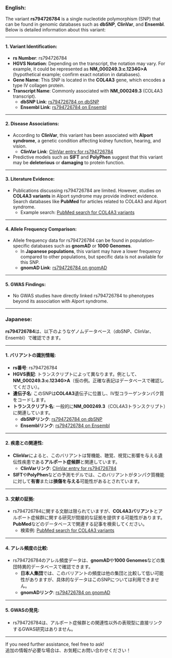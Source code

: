 ### English:
The variant **rs794726784** is a single nucleotide polymorphism (SNP) that can be found in genomic databases such as **dbSNP**, **ClinVar**, and **Ensembl**. Below is detailed information about this variant:

---

#### 1. **Variant Identification**:
- **rs Number**: rs794726784
- **HGVS Notation**: Depending on the transcript, the notation may vary. For example, it could be represented as **NM_000249.3:c.1234G>A** (hypothetical example; confirm exact notation in databases).
- **Gene Name**: This SNP is located in the **COL4A3** gene, which encodes a type IV collagen protein.
- **Transcript Name**: Commonly associated with **NM_000249.3** (COL4A3 transcript).  
  - **dbSNP Link**: [rs794726784 on dbSNP](https://www.ncbi.nlm.nih.gov/snp/rs794726784)
  - **Ensembl Link**: [rs794726784 on Ensembl](https://www.ensembl.org/Homo_sapiens/Variation/Explore?v=rs794726784)

---

#### 2. **Disease Associations**:
- According to **ClinVar**, this variant has been associated with **Alport syndrome**, a genetic condition affecting kidney function, hearing, and vision.  
  - **ClinVar Link**: [ClinVar entry for rs794726784](https://www.ncbi.nlm.nih.gov/clinvar/variation/794726784/)
- Predictive models such as **SIFT** and **PolyPhen** suggest that this variant may be **deleterious** or **damaging** to protein function.

---

#### 3. **Literature Evidence**:
- Publications discussing rs794726784 are limited. However, studies on **COL4A3 variants** in Alport syndrome may provide indirect evidence. Search databases like **PubMed** for articles related to COL4A3 and Alport syndrome.  
  - Example search: [PubMed search for COL4A3 variants](https://pubmed.ncbi.nlm.nih.gov/?term=COL4A3+Alport+syndrome)

---

#### 4. **Allele Frequency Comparison**:
- Allele frequency data for rs794726784 can be found in population-specific databases such as **gnomAD** or **1000 Genomes**.  
  - In **Japanese populations**, this variant may have a lower frequency compared to other populations, but specific data is not available for this SNP.  
  - **gnomAD Link**: [rs794726784 on gnomAD](https://gnomad.broadinstitute.org/variant/rs794726784)

---

#### 5. **GWAS Findings**:
- No GWAS studies have directly linked rs794726784 to phenotypes beyond its association with Alport syndrome.

---

### Japanese:
**rs794726784**は、以下のようなゲノムデータベース（dbSNP、ClinVar、Ensembl）で確認できます。

---

#### 1. **バリアントの識別情報**:
- **rs番号**: rs794726784
- **HGVS表記**: トランスクリプトによって異なります。例として、**NM_000249.3:c.1234G>A**（仮の例。正確な表記はデータベースで確認してください）。
- **遺伝子名**: このSNPは**COL4A3**遺伝子に位置し、IV型コラーゲンタンパク質をコードします。
- **トランスクリプト名**: 一般的に**NM_000249.3**（COL4A3トランスクリプト）に関連しています。  
  - **dbSNPリンク**: [rs794726784 on dbSNP](https://www.ncbi.nlm.nih.gov/snp/rs794726784)
  - **Ensemblリンク**: [rs794726784 on Ensembl](https://www.ensembl.org/Homo_sapiens/Variation/Explore?v=rs794726784)

---

#### 2. **疾患との関連性**:
- **ClinVar**によると、このバリアントは腎機能、聴覚、視覚に影響を与える遺伝性疾患である**アルポート症候群**と関連しています。  
  - **ClinVarリンク**: [ClinVar entry for rs794726784](https://www.ncbi.nlm.nih.gov/clinvar/variation/794726784/)
- **SIFT**や**PolyPhen**などの予測モデルでは、このバリアントがタンパク質機能に対して**有害**または**損傷を与える**可能性があるとされています。

---

#### 3. **文献の証拠**:
- rs794726784に関する文献は限られていますが、**COL4A3バリアント**とアルポート症候群に関する研究が間接的な証拠を提供する可能性があります。**PubMed**などのデータベースで関連する記事を検索してください。  
  - 検索例: [PubMed search for COL4A3 variants](https://pubmed.ncbi.nlm.nih.gov/?term=COL4A3+Alport+syndrome)

---

#### 4. **アレル頻度の比較**:
- rs794726784のアレル頻度データは、**gnomAD**や**1000 Genomes**などの集団特異的データベースで確認できます。  
  - **日本人集団**では、このバリアントの頻度は他の集団と比較して低い可能性がありますが、具体的なデータはこのSNPについては利用できません。  
  - **gnomADリンク**: [rs794726784 on gnomAD](https://gnomad.broadinstitute.org/variant/rs794726784)

---

#### 5. **GWASの発見**:
- rs794726784は、アルポート症候群との関連性以外の表現型に直接リンクするGWAS研究はありません。

---

If you need further assistance, feel free to ask!  
追加の情報が必要な場合は、お気軽にお問い合わせください！